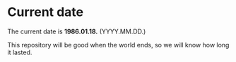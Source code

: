# Current date

The current date is **1986.01.18.** (YYYY.MM.DD.)

This repository will be good when the world ends, so we will know how long it lasted.